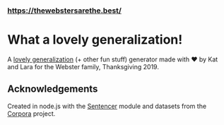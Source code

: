 ### https://thewebstersarethe.best/

# What a lovely generalization!

A [lovely generalization](https://www.newyorker.com/magazine/1949/03/26/what-a-lovely-generalization) (+ other fun stuff) generator made with ❤️ by Kat and Lara for the Webster family, Thanksgiving 2019.

## Acknowledgements

Created in node.js with the [Sentencer](https://kylestetz.github.io/Sentencer/) module and datasets from the [Corpora](https://github.com/dariusk/corpora) project.
